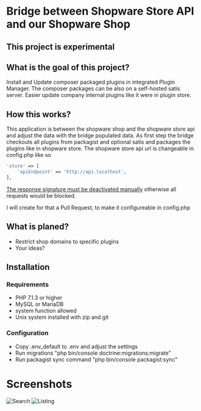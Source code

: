 # Bridge between Shopware Store API and our Shopware Shop

## This project is experimental

## What is the goal of this project?

Install and Update composer packaged plugins in integrated Plugin Manager. 
The composer packages can be also on a self-hosted satis server. Easier update company internal plugins like it were in plugin store.

## How this works?

This application is between the shopware shop and the shopware store api and adjust the data with the bridge populated data.
As first step the bridge checkouts all plugins from packagist and optional satis and packages the plugins like in shopware store.
The shopware store api url is changeable in config.php like so

```php
'store' => [
    'apiEndpoint' => 'http://api.localhost',
],
```
[The response signature must be deactivated manually](https://github.com/shopware/shopware/blob/5.3/engine/Shopware/Bundle/PluginInstallerBundle/StoreClient.php#L524) otherwise all requests would be blocked.

I will create for that a Pull Request, to make it configureable in config.php

## What is planed?
* Restrict shop domains to specific plugins
* Your ideas?

## Installation

### Requirements 
* PHP 7.1.3 or higher
* MySQL or MariaDB
* system function allowed
* Unix system installed with zip and git

### Configuration

* Copy .env_default to .env and adjust the settings
* Run migrations "php bin/console doctrine:migrations:migrate"
* Run packagist sync command "php bin/console packagist:sync"

# Screenshots
![Search](https://i.imgur.com/JQ7eWmX.png)
![Listing](https://i.imgur.com/oEKH9G6.png)
